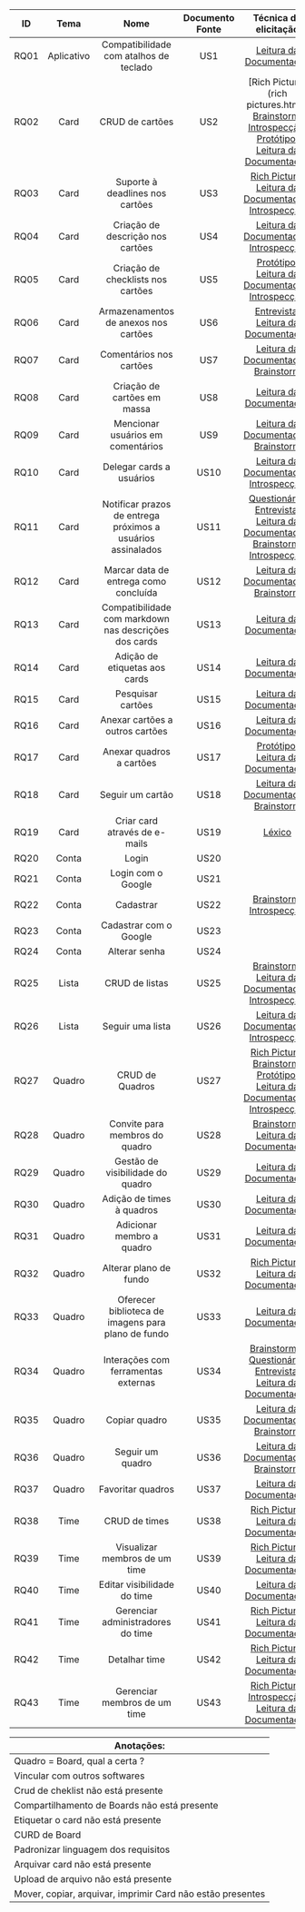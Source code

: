 |  **ID** | **Tema** | **Nome** | **Documento Fonte** | Técnica de elicitação |
|  :------: | :------: | :------: | :------: | :------: |
|  RQ01 | Aplicativo | Compatibilidade com atalhos de teclado | US1 | [Leitura da Documentação](leituradocumentacao.html) |
|  RQ02 | Card | CRUD de cartões | US2 | [Rich Picture](rich pictures.html), [Brainstorm](Brainstorming.html), [Introspecção](instrospeccao.html), [Protótipo](prototipo.html), [Leitura da Documentação](leituradocumentacao.html) |
|  RQ03 | Card | Suporte à deadlines nos cartões | US3 | [Rich Picture](rich-pictures.html), [Leitura da Documentação](leituradocumentacao.html), [Introspecção](instrospeccao.html) |
|  RQ04 | Card | Criação de descrição nos cartões | US4 | [Leitura da Documentação](leituradocumentacao.html), [Introspecção](instrospeccao.html) |
|  RQ05 | Card | Criação de checklists nos cartões | US5 | [Protótipo](prototipo.html), [Leitura da Documentação](leituradocumentacao.html), [Introspecção](instrospeccao.html) |
|  RQ06 | Card | Armazenamentos de anexos nos cartões | US6 | [Entrevista](entrevista.html), [Leitura da Documentação](leituradocumentacao.html) |
|  RQ07 | Card | Comentários nos cartões | US7 | [Leitura da Documentação](leituradocumentacao.html), [Brainstorm](Brainstorming.html) |
|  RQ08 | Card | Criação de cartões em massa | US8 | [Leitura da Documentação](leituradocumentacao.html) |
|  RQ09 | Card | Mencionar usuários em comentários | US9 | [Leitura da Documentação](leituradocumentacao.html), [Brainstorm](Brainstorming.html) |
|  RQ10 | Card | Delegar cards a usuários | US10 | [Leitura da Documentação](leituradocumentacao.html), [Introspecção](instrospeccao.html) |
|  RQ11 | Card | Notificar prazos de entrega próximos a usuários assinalados | US11 | [Questionário](questionário.html), [Entrevista](entrevista.html), [Leitura da Documentação](leituradocumentacao.html), [Brainstorm](Brainstorming.html), [Introspecção](instrospeccao.html) |
|  RQ12 | Card | Marcar data de entrega como concluída | US12 | [Leitura da Documentação](leituradocumentacao.html), [Brainstorm](Brainstorming.html) |
|  RQ13 | Card | Compatibilidade com markdown nas descrições dos cards | US13 | [Leitura da Documentação](leituradocumentacao.html) |
|  RQ14 | Card | Adição de etiquetas aos cards | US14 | [Leitura da Documentação](leituradocumentacao.html) |
|  RQ15 | Card | Pesquisar cartões | US15 | [Leitura da Documentação](leituradocumentacao.html) |
|  RQ16 | Card | Anexar cartões a outros cartões | US16 | [Leitura da Documentação](leituradocumentacao.html) |
|  RQ17 | Card | Anexar quadros a cartões | US17 | [Protótipo](prototipo.html), [Leitura da Documentação](leituradocumentacao.html) |
|  RQ18 | Card | Seguir um cartão | US18 | [Leitura da Documentação](leituradocumentacao.html), [Brainstorm](Brainstorming.html) |
|  RQ19 | Card | Criar card através de e-mails | US19 | [Léxico](lexicos.html) |
|  RQ20 | Conta | Login | US20 |  |
|  RQ21 | Conta | Login com o Google | US21 |  |
|  RQ22 | Conta | Cadastrar | US22 | [Brainstorm](Brainstorming.html), [Introspecção](instrospeccao.html) |
|  RQ23 | Conta | Cadastrar com o Google | US23 |  |
|  RQ24 | Conta | Alterar senha | US24 |  |
|  RQ25 | Lista | CRUD de listas | US25 | [Brainstorm](Brainstorming.html), [Leitura da Documentação](leituradocumentacao.html), [Introspecção](instrospeccao.html) |
|  RQ26 | Lista | Seguir uma lista | US26 | [Leitura da Documentação](leituradocumentacao.html), [Introspecção](instrospeccao.html) |
|  RQ27 | Quadro | CRUD de Quadros | US27 | [Rich Picture](rich-pictures.html), [Brainstorm](Brainstorming.html), [Protótipo](prototipo.html), [Leitura da Documentação](leituradocumentacao.html), [Introspecção](instrospeccao.html) |
|  RQ28 | Quadro | Convite para membros do quadro | US28 | [Brainstorm](Brainstorming.html), [Leitura da Documentação](leituradocumentacao.html) |
|  RQ29 | Quadro | Gestão de visibilidade do quadro | US29 | [Leitura da Documentação](leituradocumentacao.html) |
|  RQ30 | Quadro | Adição de times à quadros | US30 | [Leitura da Documentação](leituradocumentacao.html) |
|  RQ31 | Quadro | Adicionar membro a quadro | US31 | [Leitura da Documentação](leituradocumentacao.html) |
|  RQ32 | Quadro | Alterar plano de fundo | US32 | [Rich Picture](rich-pictures.html), [Leitura da Documentação](leituradocumentacao.html) |
|  RQ33 | Quadro | Oferecer biblioteca de imagens para plano de fundo | US33 | [Leitura da Documentação](leituradocumentacao.html) |
|  RQ34 | Quadro | Interações com ferramentas externas | US34 | [Brainstorm](Brainstorming.html)*, [Questionário](questionário.html), [Entrevista](entrevista.html), [Leitura da Documentação](leituradocumentacao.html) |
|  RQ35 | Quadro | Copiar quadro | US35 | [Leitura da Documentação](leituradocumentacao.html), [Brainstorm](Brainstorming.html) |
|  RQ36 | Quadro | Seguir um quadro | US36 | [Leitura da Documentação](leituradocumentacao.html), [Brainstorm](Brainstorming.html) |
|  RQ37 | Quadro | Favoritar quadros | US37 | [Leitura da Documentação](leituradocumentacao.html) |
|  RQ38 | Time | CRUD de times | US38 | [Rich Picture](rich-pictures.html), [Leitura da Documentação](leituradocumentacao.html) |
|  RQ39 | Time | Visualizar membros de um time | US39 | [Rich Picture](rich-pictures.html), [Leitura da Documentação](leituradocumentacao.html) |
|  RQ40 | Time | Editar visibilidade do time | US40 | [Leitura da Documentação](leituradocumentacao.html) |
|  RQ41 | Time | Gerenciar administradores do time | US41 | [Rich Picture](rich-pictures.html), [Leitura da Documentação](leituradocumentacao.html) |
|  RQ42 | Time | Detalhar time | US42 | [Rich Picture](rich-pictures.html), [Leitura da Documentação](leituradocumentacao.html) |
|  RQ43 | Time | Gerenciar membros de um time | US43 | [Rich Picture](rich-pictures.html), [Introspecção](instrospeccao.html), [Leitura da Documentação](leituradocumentacao.html) |

|  Anotações: |
|  ------ |
|  Quadro = Board, qual a certa ? |
|  Vincular com outros softwares |
|  Crud de cheklist não está presente |
|  Compartilhamento de Boards não está presente |
|  Etiquetar o card não está presente |
|  CURD de Board |
|  Padronizar linguagem dos requisitos |
|  Arquivar card não está presente |
|  Upload de arquivo não está presente |
|  Mover, copiar, arquivar, imprimir Card não estão presentes |
